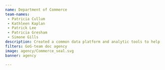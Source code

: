 ```yaml
---
name: Department of Commerce
team-names: 
 - Patricia Cullum 
 - Kathleen Kaplan 
 - Patrick Lee 
 - Patricia Gresham 
 - Simone Gills
description: Created a common data platform and analytic tools to help address one of the deadliest diseases facing the world today, malaria. This improvement allowed the President’s Malaria Initiative team to draw insight and make evidence-based policy decisions.
filters: GoG-team doc agency
image: agency/Commerce_seal.svg
banner: agency

---
```

